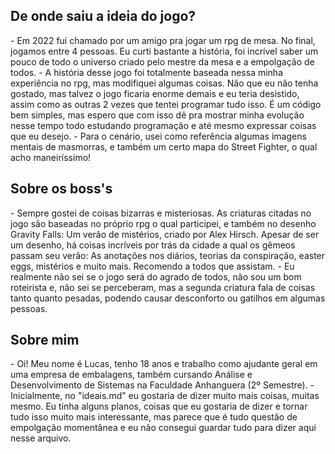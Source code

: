 <h2>De onde saiu a ideia do jogo?</h2>
  - Em 2022 fui chamado por um amigo pra jogar um rpg de mesa. No final, jogamos entre 4 pessoas. Eu curti bastante a história, foi incrível saber um pouco de todo o universo criado pelo mestre da mesa e a empolgação de todos.
  - A história desse jogo foi totalmente baseada nessa minha experiência no rpg, mas modifiquei algumas coisas. Não que eu não tenha gostado, mas talvez o jogo ficaria enorme demais e eu teria desistido, assim como as outras 2 vezes que tentei programar tudo isso. 
    É um código bem simples, mas espero que com isso dê pra mostrar minha evolução nesse tempo todo estudando programação e até mesmo expressar coisas que eu desejo.
  - Para o cenário, usei como referência algumas imagens mentais de masmorras, e também um certo mapa do Street Fighter, o qual acho maneiríssimo!

<h2>Sobre os boss's</h2>
  - Sempre gostei de coisas bizarras e misteriosas. As criaturas citadas no jogo são baseadas no próprio rpg o qual participei, e também no desenho Gravity Falls: Um verão de mistérios, criado por Alex Hirsch. Apesar de ser um desenho, há coisas incríveis por trás da cidade a qual os gêmeos passam seu verão: As anotações nos diários, teorias da conspiração, easter eggs, mistérios e muito mais. Recomendo a todos que assistam.
  - Eu realmente não sei se o jogo será do agrado de todos, não sou um bom roteirista e, não sei se perceberam, mas a segunda criatura fala de coisas tanto quanto pesadas, podendo causar desconforto ou gatilhos em algumas pessoas.

<h2>Sobre mim</h2>
  - Oi! Meu nome é Lucas, tenho 18 anos e trabalho como ajudante geral em uma empresa de embalagens, também cursando Análise e Desenvolvimento de Sistemas na Faculdade Anhanguera (2º Semestre).
  - Inicialmente, no "ideais.md" eu gostaria de dizer muito mais coisas, muitas mesmo. Eu tinha alguns planos, coisas que eu gostaria de dizer e tornar tudo isso muito mais interessante, mas parece que é tudo questão de empolgação momentânea e eu não consegui guardar tudo para dizer aqui nesse arquivo.